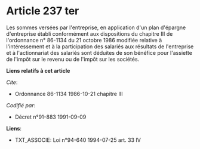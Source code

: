 # Article 237 ter

Les sommes versées par l'entreprise, en application d'un plan d'épargne d'entreprise établi conformément aux dispositions du
chapitre III de l'ordonnance n° 86-1134 du 21 octobre 1986 modifiée relative à l'intéressement et à la participation des
salariés aux résultats de l'entreprise et à l'actionnariat des salariés sont déduites de son bénéfice pour l'assiette de
l'impôt sur le revenu ou de l'impôt sur les sociétés.

**Liens relatifs à cet article**

_Cite_:

  - Ordonnance 86-1134 1986-10-21 chapitre III

_Codifié par_:

  - Décret n°91-883 1991-09-09

**Liens**:

  - TXT_ASSOCIE: Loi n°94-640 1994-07-25 art. 33 IV
